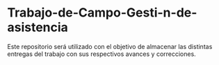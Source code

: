 # Trabajo-de-Campo-Gesti-n-de-asistencia
Este repositorio será utilizado con el objetivo de almacenar las distintas entregas del trabajo con sus respectivos avances y correcciones.
